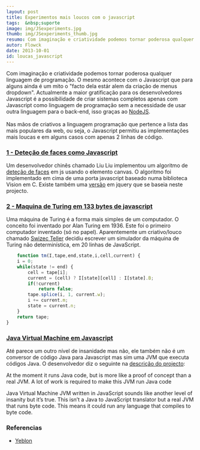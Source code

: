 ```yaml
---
layout: post
title: Experimentos mais loucos com o javascript
tags:  &nbsp;suporte
image: img/JSexperiments.jpg
thumb: img/JSexperiments_thumb.jpg
resumo: Com imaginação e criatividade podemos tornar poderosa qualquer linguagem de programação. O mesmo acontece com o Javascript que para alguns ainda é um mito o "facto dela estár alem da criação de [...]
autor: Flowck
date: 2013-10-01
id: loucas_javascript
---
```


Com imaginação e criatividade podemos tornar poderosa qualquer linguagem de programação. O mesmo acontece com o Javascript que para alguns ainda é um mito o "facto dela estár alem da criação de menus dropdown". Actualmente a maior gratificação para os desenvolvedores Javascript é a possibilidade de criar sistemas completos apenas com Javascript como linguagem de programação sem a necessidade de usar outra linguagem para o back-end, isso graças ao [NodeJS](www.nodejs.org). 
<br><br>
Nas mãos de criativos a linguagem programação que pertence a lista das mais populares da web, ou seja, o Javascript permitiu as implementações mais loucas e em alguns casos com apenas 2 linhas de código. 
<br>
### [1 - Deteção de faces como Javascript](http://liuliu.me/ccv/js/nss/)

Um desenvolvedor chinês chamado Liu Liu implementou um algoritmo de [deteção de faces](https://github.com/liuliu/ccv/tree/unstable/js) em js usando o elemento canvas. O algoritmo foi implementado em cima de uma porta javascript baseado numa biblioteca Vision em C. Existe também uma [versão](http://facedetection.jaysalvat.com/) em jquery que se baseia neste projecto.

### [2 - Maquina de Turing em 133 bytes de javascript](http://swizec.com/blog/a-turing-machine-in-133-bytes-of-javascript)

Uma máquina de Turing é a forma mais simples de um computador. O conceito foi inventado por Alan Turing em 1936. Este foi o primeiro computador inventado (só no papel). Aparentemente um criativo/louco chamado [Swizec Teller](https://github.com/Swizec) decidiu escrever um simulador da máquina de Turing não determinística, em 20 linhas de JavaScript.
``` javascript
	function tm(I,tape,end,state,i,cell,current) {
    i = 0;
    while(state != end) {
        cell = tape[i];
        current = (cell) ? I[state][cell] : I[state].B;
        if(!current)
            return false;
        tape.splice(i, 1, current.w);
        i += current.m;
        state = current.n;
    }
    return tape;
}
```

### [Java Virtual Machine em Javascript](https://github.com/nurv/BicaVM)

Até parece um outro nível de insanidade mas não, ele também não é um conversor de código Java para Javascript mas sim uma JVM que executa códigos Java. O desenvolvedor diz o seguinte na [descrição do projecto](https://github.com/nurv/BicaVM): 

At the moment it runs Java code, but is more like a proof of concept than a
real JVM. A lot of work is required to make this JVM run Java code

Java Virtual Machine JVM written in JavaScript sounds like another level of insanity but it’s true. This isn’t a Java to JavaScript translator but a real JVM that runs byte code. This means it could run any language that compiles to byte code.

### Referencias

* [Yeblon](http://yeblon.com/the-craziest-javascript-implementations)
